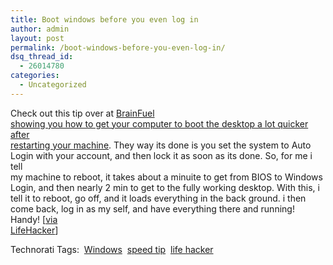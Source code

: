 ```yaml
---
title: Boot windows before you even log in
author: admin
layout: post
permalink: /boot-windows-before-you-even-log-in/
dsq_thread_id:
  - 26014780
categories:
  - Uncategorized
---
```

Check out this tip over at [BrainFuel  
showing you how to get your computer to boot the desktop a lot quicker after  
restarting your machine][1]. They way its done is you set the system to Auto  
Login with your account, and then lock it as soon as its done. So, for me i tell  
my machine to reboot, it takes about a minuite to get from BIOS to Windows  
Login, and then nearly 2 min to get to the fully working desktop. With this, i  
tell it to reboot, go off, and it loads everything in the back ground. i then  
come back, log in as my self, and have everything there and running! Handy! [[via  
LifeHacker][2]]

Technorati Tags:&nbsp; <a href="http://www.technorati.com/tag/Windows" rel="tag">Windows</a>&nbsp; <a href="http://www.technorati.com/tag/speedtip" rel="tag">speed tip</a>&nbsp; <a href="http://www.technorati.com/tag/lifehacker" rel="tag">life hacker</a>&nbsp;

 [1]: http://www.brainfuel.tv/boot-up-windows-before-you-even-log-in/
 [2]: http://www.lifehacker.com/software/windows/boot-windows-before-you-log-in-170334.php